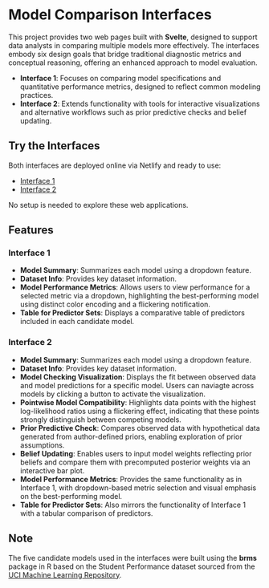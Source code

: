 # Model Comparison Interfaces  

This project provides two web pages built with **Svelte**, designed to support data analysts in comparing multiple models more effectively. The interfaces embody six design goals that bridge traditional diagnostic metrics and conceptual reasoning, offering an enhanced approach to model evaluation.  

- **Interface 1**: Focuses on comparing model specifications and quantitative performance metrics, designed to reflect common modeling practices.
- **Interface 2**: Extends functionality with tools for interactive visualizations and alternative workflows such as prior predictive checks and belief updating.

## Try the Interfaces  
Both interfaces are deployed online via Netlify and ready to use:  
- [Interface 1](https://sparkly-clafoutis-eaecdf.netlify.app/)  
- [Interface 2](https://funny-kleicha-41faf8.netlify.app/)  

No setup is needed to explore these web applications.

## Features  
### Interface 1  
- **Model Summary**: Summarizes each model using a dropdown feature.  
- **Dataset Info**: Provides key dataset information.  
- **Model Performance Metrics**: Allows users to view performance for a selected metric via a dropdown, highlighting the best-performing model using distinct color encoding and a flickering notification.  
- **Table for Predictor Sets**: Displays a comparative table of predictors included in each candidate model.  

### Interface 2  
- **Model Summary**: Summarizes each model using a dropdown feature.  
- **Dataset Info**: Provides key dataset information.
- **Model Checking Visualization**: Displays the fit between observed data and model predictions for a specific model. Users can naviagte across models by clicking a button to activate the visualization.
- **Pointwise Model Compatibility**: Highlights data points with the highest log-likelihood ratios using a flickering effect, indicating that these points strongly distinguish between competing models.
- **Prior Predictive Check**: Compares observed data with hypothetical data generated from author-defined priors, enabling exploration of prior assumptions.
- **Belief Updating**: Enables users to input model weights reflecting prior beliefs and compare them with precomputed posterior weights via an interactive bar plot.
- **Model Performance Metrics**: Provides the same functionality as in Interface 1, with dropdown-based metric selection and visual emphasis on the best-performing model.  
- **Table for Predictor Sets**: Also mirrors the functionality of Interface 1 with a tabular comparison of predictors.

## Note
The five candidate models used in the interfaces were built using the **brms** package in R based on the Student Performance dataset sourced from the [UCI Machine Learning Repository](https://archive.ics.uci.edu/dataset/320/student+performance).

